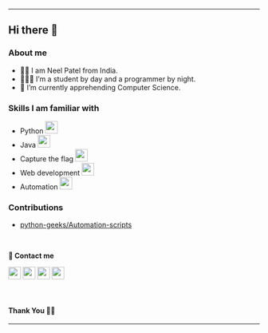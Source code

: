 ***********************************
## Hi there 👋

### About me
- 👦🏻 I am Neel Patel from India.
- 👨🏻‍💻 I’m a student by day and a programmer by night.
- 🌱 I’m currently apprehending Computer Science.

### Skills I am familiar with
- Python  <img src="https://cdn.worldvectorlogo.com/logos/python-5.svg" height="25"/>  
- Java  <img src="https://cdn.worldvectorlogo.com/logos/java-14.svg" height="25"/>  
- Capture the flag  <img src="https://cdn.worldvectorlogo.com/logos/tic-computer.svg" height="25"/>
- Web development  <img src="https://cdn.worldvectorlogo.com/logos/django.svg" height="25"/>  
- Automation <img src="https://img.icons8.com/nolan/2x/settings.png" height="25"/>


### Contributions 
- [python-geeks/Automation-scripts](https://github.com/python-geeks/Automation-scripts)

<br/> 

**💬 Contact me**

<p>
<a href="https://github.com/m4dummies" target="_blank"><img height="25" src="https://cdn.worldvectorlogo.com/logos/github-octocat.svg"></a>  
<a href="https://twitter.com/m4Dummies" target="_blank"><img height="25" src="https://www.vectorlogo.zone/logos/twitter/twitter-icon.svg"></a>     
<a href="mailto:m4dummies@gmail.com" target="_blank"><img height="25" src="https://www.vectorlogo.zone/logos/gmail/gmail-icon.svg"></a>   
<a href="https://www.youtube.com/channel/UC629SMXPq9M13Gqtl7sS1OA?view_as=subscriber" target="_blank"><img height="25" src="https://www.vectorlogo.zone/logos/youtube/youtube-icon.svg"></a> 
</p>
<br/>

#### Thank You 🙏🏼 <br/>

***********************************
